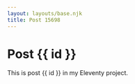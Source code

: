 ```yaml
---
layout: layouts/base.njk
title: Post 15698
---
```


# Post {{ id }}

This is post {{ id }} in my Eleventy project.
